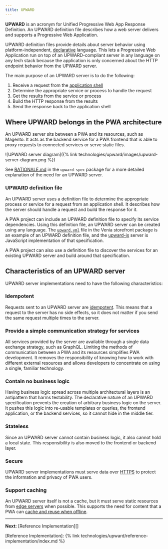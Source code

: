 ```yaml
---
title: UPWARD
---
```


**UPWARD** is an acronym for Unified Progressive Web App Response Definition.
An UPWARD definition file describes how a web server delivers and supports a Progressive Web Application.

UPWARD definition files provide details about server behavior using platform-independent, [declarative][] language.
This lets a Progressive Web Application run on top of an UPWARD-compliant server in any language on any tech stack because the application is only concerned about the HTTP endpoint behavior from the UPWARD server.

The main purpose of an UPWARD server is to do the following:

1. Receive a request from the [application shell][]
1. Determine the appropriate service or process to handle the request
1. Get the results from the service or process
1. Build the HTTP response from the results
1. Send the response back to the application shell

## Where UPWARD belongs in the PWA architecture

An UPWARD server sits between a PWA and its resources, such as Magento.
It acts as the backend service for a PWA frontend that is able to proxy requests to connected services or serve static files.

![UPWARD server diagram]({% link technologies/upward/images/upward-server-diagram.png %})

See [RATIONALE.md][] in the `upward-spec` package for a more detailed explanation of the need for an UPWARD server. 
### UPWARD definition file

An UPWARD server uses a definition file to determine the appropriate process or service for a request from an application shell.
It describes how the server should handle a request and build the response for it.

A PWA project can include an UPWARD definition file to specify its service dependencies.
Using this definition file, an UPWARD server can be created using any language.
The [`upward.yml`][] file in the Venia storefront package is an example of an UPWARD definition file, and
the [upward-js][] server is JavaScript implementation of that specification.

A PWA project can also use a definition file to discover the services for an existing UPWARD server and build around that specification.

## Characteristics of an UPWARD server

UPWARD server implementations need to have the following characteristics:

### Idempotent

Requests sent to an UPWARD server are [idempotent][].
This means that a request to the server has no side effects, so
it does not matter if you send the same request multiple times to the server.

### Provide a simple communication strategy for services

All services provided by the server are available through a single data exchange strategy, such as GraphQL.
Limiting the methods of communication between a PWA and its resources simplifies PWA development.
It removes the responsibility of knowing how to work with different external resources and
allows developers to concentrate on using a single, familiar technology.

### Contain no business logic

Having business logic spread across multiple architectural layers is an antipattern that harms testability.
The declarative nature of an UPWARD specification prevents the creation of arbitrary business logic on the server.
It pushes this logic into re-usable templates or queries, the frontend application, or the backend services, so it cannot hide in the middle tier.

### Stateless

Since an UPWARD server cannot contain business logic, it also cannot hold a local state.
This responsibility is also moved to the frontend or backend layer.

### Secure

UPWARD server implementations must serve data over [HTTPS][] to protect the information and privacy of PWA users.

### Support caching

An UPWARD server itself is not a cache,
but it must serve static resources from [edge servers][] when possible.
This supports the need for content that a PWA can [cache and reuse when offline][].

---

**Next:** [Reference Implementation][]

[choreograph]: https://en.wikipedia.org/wiki/Service_choreography
[application shell]: https://developers.google.com/web/fundamentals/architecture/app-shell
[declarative]: https://en.wikipedia.org/wiki/Declarative_programming
[gateway]: https://docs.microsoft.com/en-us/azure/architecture/patterns/gateway-aggregation
[HTTPS]: https://developers.google.com/web/fundamentals/security/encrypt-in-transit/why-https
[edge servers]: https://en.wikipedia.org/wiki/Content_delivery_network
[idempotent]: https://developer.mozilla.org/en-US/docs/Glossary/Idempotent
[RATIONALE.md]: https://github.com/magento/pwa-studio/blob/master/packages/upward-spec/RATIONALE.md
[`upward.yml`]: https://github.com/magento/pwa-studio/blob/master/packages/venia-concept/upward.yml
[upward-js]: https://github.com/magento/pwa-studio/tree/master/packages/upward-js
[cache and reuse when offline]: https://developers.google.com/web/fundamentals/instant-and-offline/offline-cookbook/

[Reference Implementation]: {% link technologies/upward/reference-implementation/index.md %}

